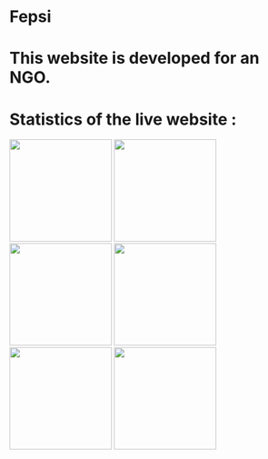# Fepsi 
# This website is developed for an NGO.

# Statistics of the live website :


<p float="left">
<img src="https://github.com/techschneiderrr/Fepsi/blob/master/assets/img/readme_imgs/1.jpg" width="180">  
<img src="https://github.com/techschneiderrr/Fepsi/blob/master/assets/img/readme_imgs/2.jpg" width="180"> 
<img src="https://github.com/techschneiderrr/Fepsi/blob/master/assets/img/readme_imgs/3.jpg" width="180">
<img src="https://github.com/techschneiderrr/Fepsi/blob/master/assets/img/readme_imgs/4.jpg" width="180">
<img src="https://github.com/techschneiderrr/Fepsi/blob/master/assets/img/readme_imgs/5.jpg" width="180">
<img src="https://github.com/techschneiderrr/Fepsi/blob/master/assets/img/readme_imgs/6.jpg" width="180">
</p>
